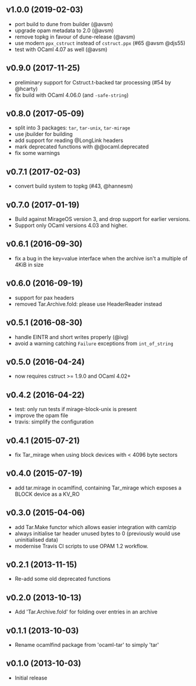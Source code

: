 ## v1.0.0 (2019-02-03)
- port build to dune from builder (@avsm)
- upgrade opam metadata to 2.0 (@avsm)
- remove topkg in favour of dune-release (@avsm)
- use modern `ppx_cstruct` instead of `cstruct.ppx` (#65 @avsm @djs55)
- test with OCaml 4.07 as well (@avsm)

## v0.9.0 (2017-11-25)

- preliminary support for Cstruct.t-backed tar processing (#54 by @hcarty)
- fix build with OCaml 4.06.0 (and `-safe-string`)

## v0.8.0 (2017-05-09)

- split into 3 packages: `tar`, `tar-unix`, `tar-mirage`
- use jbuilder for building
- add support for reading @LongLink headers
- mark deprecated functions with @@ocaml.deprecated
- fix some warnings

## v0.7.1 (2017-02-03)

- convert build system to topkg (#43, @hannesm)

## v0.7.0 (2017-01-19)

- Build against MirageOS version 3, and drop support for earlier versions.
- Support only OCaml versions 4.03 and higher.

## v0.6.1 (2016-09-30)

- fix a bug in the key=value interface when the archive isn't a multiple
  of 4KiB in size

## v0.6.0 (2016-09-19)

- support for pax headers
- removed Tar.Archive.fold: please use HeaderReader instead

## v0.5.1 (2016-08-30)

- handle EINTR and short writes properly (@ivg)
- avoid a warning catching `Failure` exceptions from `int_of_string`

## v0.5.0 (2016-04-24)

- now requires cstruct >= 1.9.0 and OCaml 4.02+

## v0.4.2 (2016-04-22)

- test: only run tests if mirage-block-unix is present
- improve the opam file
- travis: simplify the configuration

## v0.4.1 (2015-07-21)

- fix Tar_mirage when using block devices with < 4096 byte
  sectors

## v0.4.0 (2015-07-19)

- add tar.mirage in ocamlfind, containing Tar_mirage which
  exposes a BLOCK device as a KV_RO

## v0.3.0 (2015-04-06)

- add Tar.Make functor which allows easier integration with
  camlzip
- always initialise tar header unused bytes to 0 (previously
  would use uninitialised data)
- modernise Travis CI scripts to use OPAM 1.2 workflow.

## v0.2.1 (2013-11-15)

- Re-add some old deprecated functions

## v0.2.0 (2013-10-13)

- Add 'Tar.Archive.fold' for folding over entries in an archive

## v0.1.1 (2013-10-03)

- Rename ocamlfind package from 'ocaml-tar' to simply 'tar'

## v0.1.0 (2013-10-03)

- Initial release
